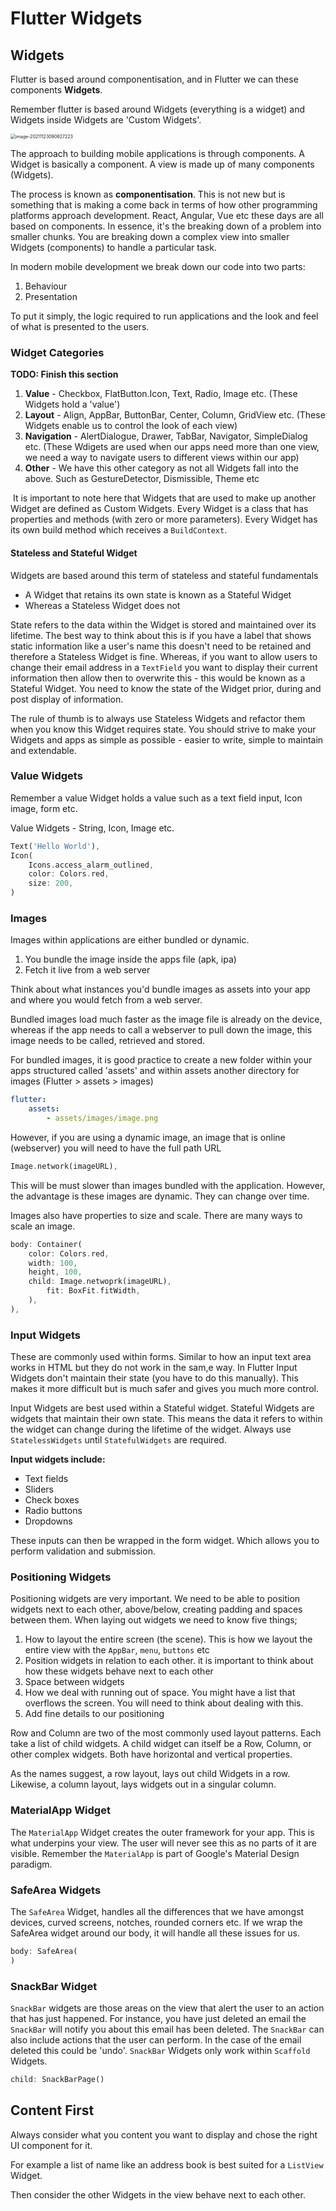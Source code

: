 # Flutter Widgets

## Widgets

Flutter is based around componentisation, and in Flutter we can these components **Widgets**.

Remember flutter is based around Widgets (everything is a widget) and Widgets inside Widgets are 'Custom Widgets'.

<img src="C:\src\UniNotes\Year 2\CO2509 - Mobile Computing\images\image-20211123090627223.png" alt="image-20211123090627223" style="zoom:50%;" />

The approach to building mobile applications is through components. A Widget is basically a component. A view is made up of many components (Widgets).

The process is known as **componentisation**. This is not new but is something that is making a come back in terms of how other programming platforms approach development. React, Angular, Vue etc these days are all based on components. In essence, it's the breaking down of a problem into smaller chunks. You are breaking down a complex view into smaller Widgets (components) to handle a particular task.

In modern mobile development we break down our code into two parts: 

1. Behaviour
2. Presentation

To put it simply, the logic required to run applications and the look and feel of what is presented to the users.

### Widget Categories

**TODO: Finish this section**

1. **Value** - Checkbox, FlatButton.Icon, Text, Radio, Image etc. (These Widgets hold a 'value')
2. **Layout** - Align, AppBar, ButtonBar, Center, Column, GridView etc. (These Widgets enable us to control the look of each view)
3. **Navigation** - AlertDialogue, Drawer, TabBar, Navigator, SimpleDialog etc. (These Wdigets are used when our apps need more than one view, we need a way to navigate users to different views within our app)
4. **Other** - We have this other category as not all Widgets fall into the above. Such as GestureDetector, Dismissible, Theme etc

​	It is important to note here that Widgets that are used to make up another Widget are defined as Custom Widgets. Every Widget is a class that has properties and methods (with zero or more parameters). Every Widget has its own build method which receives a `BuildContext`.

#### Stateless and Stateful Widget

Widgets are based around this term of stateless and stateful fundamentals

- A Widget that retains its own state is known as a Stateful Widget
- Whereas a Stateless Widget does not

State refers to the data within the Widget is stored and maintained over its lifetime. The best way to think about this is if you have a label that shows static information like a user's name this doesn't need to be retained and therefore a Stateless Widget is fine. Whereas, if you want to allow users to change their email address in a `TextField` you want to display their current information then allow then to overwrite this - this would be known as a Stateful Widget. You need to know the state of the Widget prior, during and post display of information.

The rule of thumb is to always use Stateless Widgets and refactor them when you know this Widget requires state. You should strive to make your Widgets and apps as simple as possible - easier to write, simple to maintain and extendable.

### Value Widgets

Remember a value Widget holds a value such as a text field input, Icon image, form etc.

Value Widgets - String, Icon, Image etc.

```dart
Text('Hello World'),
Icon(
	Icons.access_alarm_outlined,
	color: Colors.red,
	size: 200,
)
```



### Images

Images within applications are either bundled or dynamic.

1. You bundle the image inside the apps file (apk, ipa)
2. Fetch it live from a web server

Think about what instances you'd bundle images as assets into your app and where you would fetch from a web server.

Bundled images load much faster as the image file is already on the device, whereas if the app needs to call a webserver to pull down the image, this image needs to be called, retrieved and stored.

For bundled images, it is good practice to create a new folder within your apps structured called 'assets' and within assets another directory for images (Flutter > assets > images)

```yaml
flutter:
	assets:
		- assets/images/image.png
```

However, if you are using a dynamic image, an image that is online (webserver) you will need to have the full path URL

```dart
Image.network(imageURL),
```

This will be must slower than images bundled with the application. However, the advantage is these images are dynamic. They can change over time.

Images also have properties to size and scale. There are many ways to scale an image. 

```dart
body: Container(
	color: Colors.red,
	width: 100,
	height, 100,
	child: Image.netwoprk(imageURL),
		fit: BoxFit.fitWidth,
	),
),
```



### Input Widgets

These are commonly used within forms. Similar to how an input text area works in HTML but they do not work in the sam,e way. In Flutter Input Widgets don't maintain their state (you have to do this manually). This makes it more difficult but is much safer and gives you much more control.

Input Widgets are best used within a Stateful widget. Stateful Widgets are widgets that maintain their own state. This means the data it refers to within the widget can change during the lifetime of the widget. Always use `StatelessWidgets` until `StatefulWidgets` are required.

**Input widgets include:**

- Text fields
- Sliders
- Check boxes
- Radio buttons
- Dropdowns

These inputs can then be wrapped in the form widget. Which allows you to perform validation and submission.

### Positioning Widgets

Positioning widgets are very important. We need to be able to position widgets next to each other, above/below, creating padding and spaces between them. When laying out widgets we need to know five things;

1. How to layout the entire screen (the scene). This is how we layout the entire view with the `AppBar`, `menu`, `buttons` etc
2. Position widgets in relation to each other. it is important to think about how these widgets behave next to each other
3. Space between widgets
4. How we deal with running out of space. You might have a list that overflows the screen. You will need to think about dealing with this.
5. Add fine details to our positioning

Row and Column are two of the most commonly used layout patterns. Each take a list of child widgets. A child widget can itself be a Row, Column, or other complex widgets. Both have horizontal and vertical properties.

As the names suggest, a row layout, lays out child Widgets in a row. Likewise, a column layout, lays widgets out in a singular column.

### MaterialApp Widget

The `MaterialApp` Widget creates the outer framework for your app. This is what underpins your view. The user will never see this as no parts of it are visible. Remember the `MaterialApp` is part of Google's Material Design paradigm.

### SafeArea Widgets

The `SafeArea` Widget, handles all the differences that we have amongst devices, curved screens, notches, rounded corners etc. If we wrap the SafeArea widget around our body, it will handle all these issues for us.

```dart
body: SafeArea(
)
```

### SnackBar Widget

`SnackBar` widgets are those areas on the view that alert the user to an action that has just happened. For instance, you have just deleted an email the `SnackBar` will notify you about this email has been deleted. The `SnackBar` can also include actions that the user can perform. In the case of the email deleted this could be 'undo'. `SnackBar` Widgets only work within `Scaffold` Widgets.

```dart
child: SnackBarPage()
```

## Content First

Always consider what you content you want to display and chose the right UI component for it.

For example a list of name like an address book is best suited for a `ListView` Widget.

Then consider the other Widgets in the view behave next to each other.

